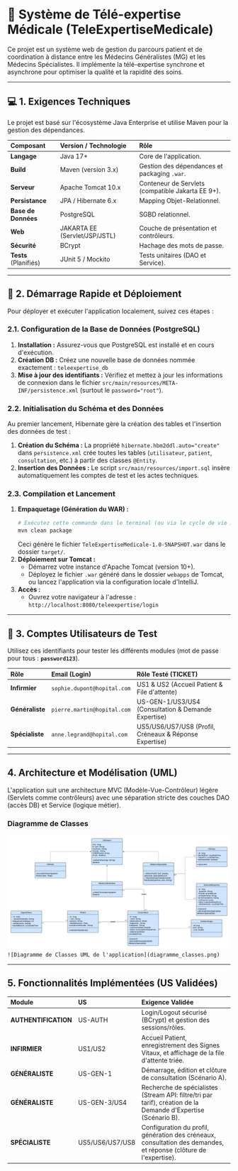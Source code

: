 # 🏥 Système de Télé-expertise Médicale (TeleExpertiseMedicale)

Ce projet est un système web de gestion du parcours patient et de coordination à distance entre les Médecins Généralistes (MG) et les Médecins Spécialistes. Il implémente la télé-expertise synchrone et asynchrone pour optimiser la qualité et la rapidité des soins.

---

## 💻 1. Exigences Techniques

Le projet est basé sur l'écosystème Java Enterprise et utilise Maven pour la gestion des dépendances.

| Composant | Version / Technologie | Rôle |
| :--- | :--- | :--- |
| **Langage** | Java 17+ | Core de l'application. |
| **Build** | Maven (version 3.x) | Gestion des dépendances et packaging `.war`. |
| **Serveur** | Apache Tomcat 10.x | Conteneur de Servlets (compatible Jakarta EE 9+). |
| **Persistance** | JPA / Hibernate 6.x | Mapping Objet-Relationnel. |
| **Base de Données** | PostgreSQL | SGBD relationnel. |
| **Web** | JAKARTA EE (Servlet/JSP/JSTL) | Couche de présentation et contrôleurs. |
| **Sécurité** | BCrypt | Hachage des mots de passe. |
| **Tests** (Planifiés) | JUnit 5 / Mockito | Tests unitaires (DAO et Service). |

---

## 🚀 2. Démarrage Rapide et Déploiement

Pour déployer et exécuter l'application localement, suivez ces étapes :

### 2.1. Configuration de la Base de Données (PostgreSQL)

1.  **Installation :** Assurez-vous que PostgreSQL est installé et en cours d'exécution.
2.  **Création DB :** Créez une nouvelle base de données nommée exactement : `teleexpertise_db`
3.  **Mise à jour des identifiants :** Vérifiez et mettez à jour les informations de connexion dans le fichier `src/main/resources/META-INF/persistence.xml` (surtout le `password="root"`).

### 2.2. Initialisation du Schéma et des Données

Au premier lancement, Hibernate gère la création des tables et l'insertion des données de test :

1.  **Création du Schéma :** La propriété `hibernate.hbm2ddl.auto="create"` dans `persistence.xml` crée toutes les tables (`utilisateur`, `patient`, `consultation`, etc.) à partir des classes `@Entity`.
2.  **Insertion des Données :** Le script `src/main/resources/import.sql` insère automatiquement les comptes de test et les actes techniques.

### 2.3. Compilation et Lancement

1.  **Empaquetage (Génération du WAR) :**
    ```bash
    # Exécutez cette commande dans le terminal (ou via le cycle de vie Maven)
    mvn clean package
    ```
    Ceci génère le fichier `TeleExpertiseMedicale-1.0-SNAPSHOT.war` dans le dossier `target/`.
2.  **Déploiement sur Tomcat :**
    * Démarrez votre instance d'Apache Tomcat (version 10+).
    * Déployez le fichier `.war` généré dans le dossier `webapps` de Tomcat, ou lancez l'application via la configuration locale d'IntelliJ.
3.  **Accès :**
    * Ouvrez votre navigateur à l'adresse : `http://localhost:8080/teleexpertise/login`

---

## 🔑 3. Comptes Utilisateurs de Test

Utilisez ces identifiants pour tester les différents modules (mot de passe pour tous : **`password123`**).

| Rôle | Email (Login) | Rôle Testé (TICKET) |
| :--- | :--- | :--- |
| **Infirmier** | `sophie.dupont@hopital.com` | US1 & US2 (Accueil Patient & File d'attente) |
| **Généraliste** | `pierre.martin@hopital.com` | US-GEN-1/US3/US4 (Consultation & Demande Expertise) |
| **Spécialiste** | `anne.legrand@hopital.com` | US5/US6/US7/US8 (Profil, Créneaux & Réponse Expertise) |

---

## 4. Architecture et Modélisation (UML)

L'application suit une architecture MVC (Modèle-Vue-Contrôleur) légère (Servlets comme contrôleurs) avec une séparation stricte des couches DAO (accès DB) et Service (logique métier).

### Diagramme de Classes

![Diagramme de Classes UML de l'application](src/teleexpertise.png)
`![Diagramme de Classes UML de l'application](diagramme_classes.png)`



---

## 5. Fonctionnalités Implémentées (US Validées)

| Module | US | Exigence Validée |
| :--- | :--- | :--- |
| **AUTHENTIFICATION** | US-AUTH | Login/Logout sécurisé (BCrypt) et gestion des sessions/rôles. |
| **INFIRMIER** | US1/US2 | Accueil Patient, enregistrement des Signes Vitaux, et affichage de la file d'attente triée. |
| **GÉNÉRALISTE** | US-GEN-1 | Démarrage, édition et clôture de consultation (Scénario A). |
| **GÉNÉRALISTE** | US-GEN-3/US4 | Recherche de spécialistes (Stream API: filtre/tri par tarif), création de la Demande d'Expertise (Scénario B). |
| **SPÉCIALISTE** | US5/US6/US7/US8 | Configuration du profil, génération des créneaux, consultation des demandes, et réponse (clôture de l'expertise). |